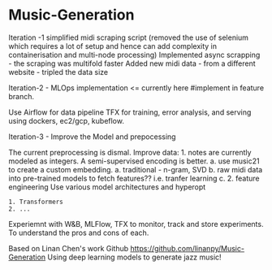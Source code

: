 # Music-Generation

Iteration -1
simplified midi scraping script (removed the use of selenium which requires a lot of setup and hence can add complexity in containerisation and multi-node processing)
Implemented async scrapping - the scraping was multifold faster
Added new midi data - from a different website - tripled the data size

Iteration-2 - MLOps implementation  <= currently here  #implement in feature branch.

Use Airflow for data pipeline
TFX for training, error analysis, and serving
using dockers, ec2/gcp, kubeflow.

Iteration-3 - Improve the Model and prepocessing

The current preprocessing is dismal.
Improve data:
    1. notes are currently modeled as integers. A semi-supervised encoding is better.
        a. use music21 to create a custom embedding.
        a. traditional - n-gram, SVD
        b. raw midi data into pre-trained models to fetch features?? i.e. tranfer learning
        c. 
    2. feature engineering
Use various model architectures and hyperopt

    1. Transformers
    2. ...

Experiemnt with W&B, MLFlow, TFX to monitor, track and store experiments.
To understand the pros and cons of each.


Based on Linan Chen's work
Github https://github.com/linanpy/Music-Generation
Using deep learning models to generate jazz music!
